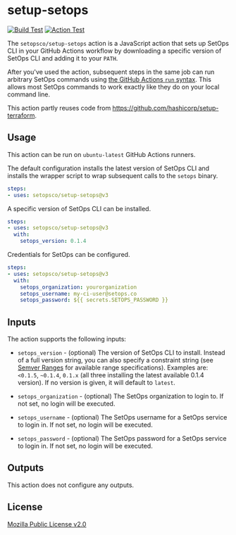 # setup-setops

<p align="left">
  <a href="https://github.com/setopsco/setup-setops/actions"><img alt="Build Test" src="https://github.com/setopsco/setup-setops/workflows/build-test/badge.svg" /></a>
  <a href="https://github.com/setopsco/setup-setops/actions"><img alt="Action Test" src="https://github.com/setopsco/setup-setops/workflows/action-test/badge.svg" /></a>
</p>

The `setopsco/setup-setops` action is a JavaScript action that sets up SetOps CLI in your GitHub Actions workflow by downloading a specific version of SetOps CLI and adding it to your `PATH`.

After you've used the action, subsequent steps in the same job can run arbitrary SetOps commands using [the GitHub Actions `run` syntax](https://help.github.com/en/actions/reference/workflow-syntax-for-github-actions#jobsjob_idstepsrun). This allows most SetOps commands to work exactly like they do on your local command line.

This action partly reuses code from https://github.com/hashicorp/setup-terraform.

## Usage

This action can be run on `ubuntu-latest` GitHub Actions runners.

The default configuration installs the latest version of SetOps CLI and installs the wrapper script to wrap subsequent calls to the `setops` binary.

```yaml
steps:
- uses: setopsco/setup-setops@v3
```

A specific version of SetOps CLI can be installed.

```yaml
steps:
- uses: setopsco/setup-setops@v3
  with:
    setops_version: 0.1.4
```

Credentials for SetOps can be configured.

```yaml
steps:
- uses: setopsco/setup-setops@v3
  with:
    setops_organization: yourorganization
    setops_username: my-ci-user@setops.co
    setops_password: ${{ secrets.SETOPS_PASSWORD }}
```

## Inputs

The action supports the following inputs:

- `setops_version` - (optional) The version of SetOps CLI to install. Instead of a full version string,
   you can also specify a constraint string (see [Semver Ranges](https://www.npmjs.com/package/semver#ranges)
   for available range specifications). Examples are: `<0.1.5`, `~0.1.4`, `0.1.x` (all three installing
   the latest available 0.1.4 version). If no version is given, it will default to `latest`.

- `setops_organization` - (optional) The SetOps organization to login to. If not set, no login will be executed.

- `setops_username` - (optional) The SetOps username for a SetOps service to login in. If not set, no login will be executed.

- `setops_password` - (optional) The SetOps password for a SetOps service to login in. If not set, no login will be executed.

## Outputs

This action does not configure any outputs.

## License

[Mozilla Public License v2.0](https://github.com/setopsco/setup-setops/blob/master/LICENSE)
